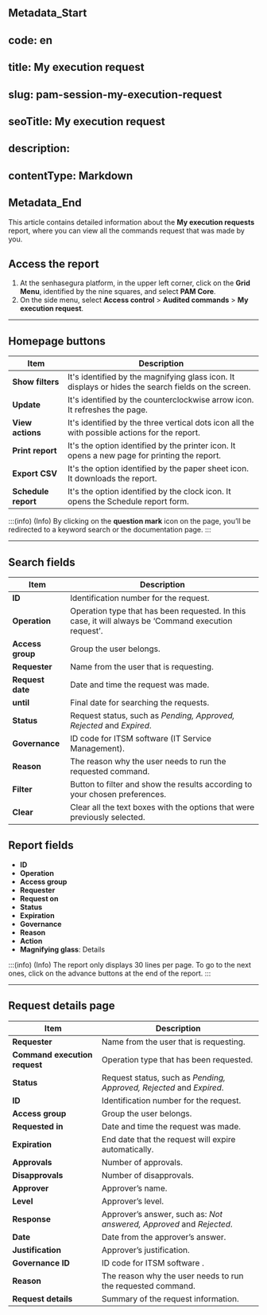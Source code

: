 ## Metadata_Start 
## code: en
## title: My execution request 
## slug: pam-session-my-execution-request 
## seoTitle: My execution request 
## description:  
## contentType: Markdown 
## Metadata_End
This article contains detailed information about the **My execution requests** report, where you can view all the commands request that was made by you.

## Access the report

1. At the senhasegura platform, in the upper left corner, click on the **Grid Menu**, identified by the nine squares, and select **PAM Core**.
2. On the side menu, select **Access control** > **Audited commands** > **My execution request**.

***
## Homepage buttons

**Item**|**Description**
|---|---|
**Show filters**|It's identified by the magnifying glass icon. It displays or hides the search fields on the screen.
**Update**|It's identified by the counterclockwise arrow icon. It refreshes the page.
**View actions**|It's identified by the three vertical dots icon all the with possible actions for the report.
**Print report**|It's the option identified by the printer icon. It opens a new page for printing the report.
**Export CSV**|It's the option identified by the paper sheet icon. It downloads the report.
**Schedule report**|It's the option identified by the clock icon. It opens the Schedule report form.

:::(info) (Info)
By clicking on the **question mark** icon on the page, you’ll be redirected to a keyword search or the documentation page. 
:::
***
## Search fields

**Item**|**Description**
|---|---|
**ID**|Identification number for the request.
**Operation**|Operation type that has been requested. In this case, it will always be ‘Command execution request’.
**Access group**|Group the user belongs.
**Requester**|Name from the user that is requesting.
**Request date**|Date and time the request was made.
**until**|Final date for searching the requests.
**Status**|Request status, such as *Pending, Approved, Rejected* and *Expired*.
**Governance**|ID code for ITSM software (IT Service Management).
**Reason**|The reason why the user needs to run the requested command. 
**Filter**|Button to filter and show the results according to your chosen preferences.
**Clear**|Clear all the text boxes with the options that were previously selected.


## Report fields

* **ID**
* **Operation**
* **Access group**
* **Requester**
* **Request on**
* **Status**
* **Expiration**
* **Governance**
* **Reason**
* **Action**
* **Magnifying glass**: Details 

:::(info) (Info)
The report only displays 30 lines per page. To go to the next ones, click on the advance buttons at the end of the report.
:::
***
## Request details page

**Item**|**Description**
|---|---|
**Requester**|Name from the user that is requesting.
**Command execution request**|Operation type that has been requested.
**Status**|Request status, such as *Pending, Approved, Rejected* and *Expired*.
**ID**|Identification number for the request.
**Access group**|Group the user belongs.
**Requested in**|Date and time the request was made.
**Expiration**|End date that the request will expire automatically.
**Approvals**|Number of approvals.
**Disapprovals**|Number of disapprovals.
**Approver**|Approver’s name.
**Level**|Approver’s level.
**Response**|Approver’s answer, such as: *Not answered, Approved* and *Rejected*.
**Date**|Date from the approver’s answer.
**Justification**|Approver’s justification.
**Governance ID**|ID code for ITSM software .
**Reason**|The reason why the user needs to run the requested command.
**Request details**|Summary of the request information.